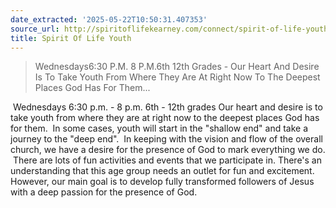```yaml
---
date_extracted: '2025-05-22T10:50:31.407353'
source_url: http://spiritoflifekearney.com/connect/spirit-of-life-youth
title: Spirit Of Life Youth
---
```


> Wednesdays6:30 P.M. 8 P.M.6th 12th Grades - Our Heart And Desire Is To Take Youth From Where They Are At Right Now To The Deepest Places God Has For Them...

![]()
Wednesdays
6:30 p.m. - 8 p.m.
6th - 12th grades
Our heart and desire is to take youth from where they are at right now to the deepest places God has for them.  In some cases, youth will start in the "shallow end" and take a journey to the "deep end".  In keeping with the vision and flow of the overall church, we have a desire for the presence of God to mark everything we do.  There are lots of fun activities and events that we participate in. There's an understanding that this age group needs an outlet for fun and excitement.  However, our main goal is to develop fully transformed followers of Jesus with a deep passion for the presence of God.
![]()